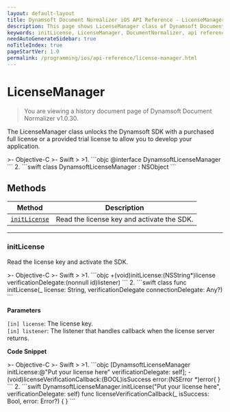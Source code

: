 ```yaml
---
layout: default-layout
title: Dynamsoft Document Normalizer iOS API Reference - LicenseManager class
description: This page shows LicenseManager class of Dynamsoft Document Normalizer for iOS SDK.
keywords: initLicense, LicenseManager, DocumentNormalizer, api reference, ios
needAutoGenerateSidebar: true
noTitleIndex: true
pageStartVer: 1.0
permalink: /programming/ios/api-reference/license-manager.html
---
```


# LicenseManager

> You are viewing a history document page of Dynamsoft Document Normalizer v1.0.30.

The LicenseManager class unlocks the Dynamsoft SDK with a purchased full license or a provided trial license to allow you to develop your application.

<div class="sample-code-prefix"></div>
>- Objective-C
>- Swift
>
>1. 
```objc
@interface DynamsoftLicenseManager
```
2. 
```swift
class DynamsoftLicenseManager : NSObject
```

## Methods

  | Method               | Description |
  |----------------------|-------------|
  | [`initLicense`](#initlicense) | Read the license key and activate the SDK. |

  ---

### initLicense

Read the license key and activate the SDK.

<div class="sample-code-prefix"></div>
>- Objective-C
>- Swift
>
>1. 
```objc
+(void)initLicense:(NSString*)license verificationDelegate:(nonnull id<LicenseVerificationListener>)listener)
```
2. 
```swift
class func initLicense(_ license: String, verificationDelegate connectionDelegate: Any?)
```

**Parameters**

`[in] license`: The license key.  
`[in] listener`: The listener that handles callback when the license server returns.

**Code Snippet**

<div class="sample-code-prefix"></div>
>- Objective-C
>- Swift
>
>1. 
```objc
[DynamsoftLicenseManager initLicense:@"Put your license here" verificationDelegate: self];
- (void)licenseVerificationCallback:(BOOL)isSuccess error:(NSError *)error{
}
```
2. 
```swift
DynamsoftLicenseManager.initLicense("Put your license here", verificationDelegate: self)
func licenseVerificationCallback(_ isSuccess: Bool, error: Error?) {
}
```
